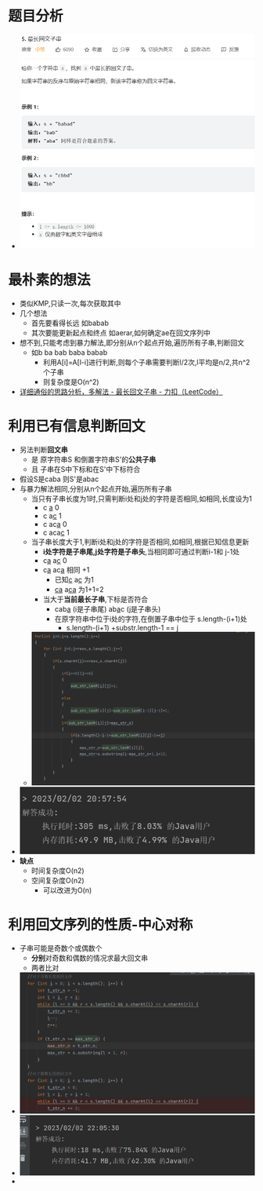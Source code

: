 # 题目分析
- ![600](attachments/Pasted%20image%2020230131231835.png)

# 最朴素的想法
- 类似KMP,只读一次,每次获取其中
- 几个想法
	- 首先要看得长远 如babab
	- 其次要能更新起点和终点 如aerar,如何确定ae在回文序列中
- 想不到,只能考虑到暴力解法,即分别从n个起点开始,遍历所有子串,判断回文
	- 如b ba bab baba babab
		- 利用A[i]=A[l-i]进行判断,则每个子串需要判断l/2次,l平均是n/2,共n^2个子串
		- 则复杂度是O(n^2) 
- [详细通俗的思路分析，多解法 - 最长回文子串 - 力扣（LeetCode）](https://leetcode.cn/problems/longest-palindromic-substring/solution/xiang-xi-tong-su-de-si-lu-fen-xi-duo-jie-fa-bao-gu/)
# 利用已有信息判断回文
- 另法判断**回文串**
	- 是 原字符串S 和倒置字符串S'的**公共子串**
	- 且 子串在S中下标和在S'中下标符合
- 假设S是caba 则S'是abac
- 与暴力解法相同,分别从n个起点开始,遍历所有子串
	- 当只有子串长度为1时,只需判断i处和j处的字符是否相同,如相同,长度设为1
		- c <u>a</u>  0
		- c a<u>c</u> 1
		- c ac<u>a</u> 0
		- c aca<u>c</u> 1
	- 当子串长度大于1,判断i处和j处的字符是否相同,如相同,根据已知信息更新
		- **i处字符是子串尾,j处字符是子串头**,当相同即可通过判断i-1和 j-1处
		- c<u>a</u> a<u>c</u> 0
		- c<u>a</u> ac<u>a</u> 相同 +1
			- 已知<u>c</u> a<u>c</u>  为1
			- <u>ca</u> a<u>ca</u> 为1+1=2
		- 当大于**当前最长子串**,下标是否符合
			- cab<u>a</u> (i是子串尾)        ab<u>a</u>c (j是子串头)
			- 在原字符串中位于i处的字符,在倒置子串中位于  s.length-(i+1)处
				- s.length-(i+1) +substr.length-1  == j
	- ![](attachments/Pasted%20image%2020230202212124.png)
- ![](attachments/Pasted%20image%2020230202211942.png)
- **缺点**
	- 时间复杂度O(n2)
	- 空间复杂度O(n2)
		- 可以改进为O(n)

# 利用回文序列的性质-中心对称
- 子串可能是奇数个或偶数个
	- **分别**对奇数和偶数的情况求最大回文串
	- 两者比对
- ![](attachments/Pasted%20image%2020230202220544.png)
- ![](attachments/Pasted%20image%2020230202220553.png)
- 